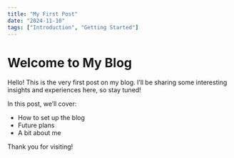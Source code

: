 ```yaml
---
title: "My First Post"
date: "2024-11-10"
tags: ["Introduction", "Getting Started"]
---
```


# Welcome to My Blog

Hello! This is the very first post on my blog. I’ll be sharing some interesting insights and experiences here, so stay tuned!

In this post, we’ll cover:

- How to set up the blog
- Future plans
- A bit about me

Thank you for visiting!
